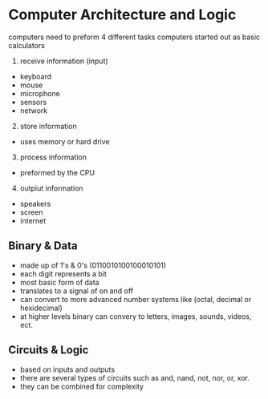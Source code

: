 # Computer Architecture and Logic

computers need to preform 4 different tasks
computers started out as basic calculators


1. receive information  (input)
- keyboard
- mouse
- microphone
- sensors
- network

2. store information
- uses memory or hard drive

3. process information
- preformed by the CPU

4. outpiut information
- speakers
- screen
- internet

## Binary & Data
- made up of 1's & 0's (0110010100100010101)
- each digit represents a bit
- most basic form of data
- translates to a signal of on and off
- can convert to more advanced number systems like (octal, decimal or hexidecimal)
- at higher levels binary can convery to letters, images, sounds, videos, ect.


## Circuits & Logic
- based on inputs and outputs
- there are several types of circuits such as
and, nand, not, nor, or, xor.
- they can be combined for complexity
